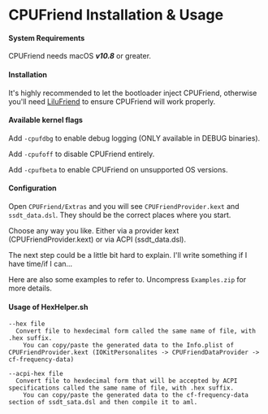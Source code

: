 CPUFriend Installation & Usage
===================================

#### System Requirements
CPUFriend needs macOS ***v10.8*** or greater.

#### Installation
It's highly recommended to let the bootloader inject CPUFriend, otherwise you'll need [LiluFriend](https://github.com/PMheart/LiluFriend) to ensure CPUFriend will work properly.

#### Available kernel flags
Add `-cpufdbg` to enable debug logging (ONLY available in DEBUG binaries).

Add `-cpufoff` to disable CPUFriend entirely.

Add `-cpufbeta` to enable CPUFriend on unsupported OS versions.

#### Configuration
Open `CPUFriend/Extras` and you will see `CPUFriendProvider.kext` and `ssdt_data.dsl`. They should be the correct places where you start.

Choose any way you like. Either via a provider kext (CPUFriendProvider.kext) or via ACPI (ssdt_data.dsl).

The next step could be a little bit hard to explain. I'll write something if I have time/if I can...

Here are also some examples to refer to. Uncompress `Examples.zip` for more details.

#### Usage of HexHelper.sh
````
--hex file
  Convert file to hexdecimal form called the same name of file, with .hex suffix.
	You can copy/paste the generated data to the Info.plist of CPUFriendProvider.kext (IOKitPersonalites -> CPUFriendDataProvider -> cf-frequency-data)
	
--acpi-hex file
  Convert file to hexdecimal form that will be accepted by ACPI specifications called the same name of file, with .hex suffix.
	You can copy/paste the generated data to the cf-frequency-data section of ssdt_sata.dsl and then compile it to aml.
````
